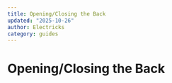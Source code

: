 ```yaml
---
title: Opening/Closing the Back
updated: "2025-10-26"
author: Electricks
category: guides
---
```


# Opening/Closing the Back

